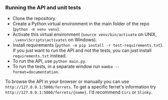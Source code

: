 ### Running the API and unit tests
* Clone the repository.
* Create a Python virtual environment in the main folder of the repo (`python -m venv venv`).
* Activate this virtual environment
  (`source venv/bin/activate` on UNIX, `.\venv\Scripts\activate\` on Windows).
* Install requirements (`python -m pip install -r test-requirements.txt`).
  If you just want to run the API and not the tests, you can just install `requirements.txt` instead.
* To run the API, use `python main.py`.
* To run the tests, in a separate window run `mamba --format=documentation`.

To browse the API in your browser or manually you can use `http://127.0.0.1:5000/ferrets`.
To get a specific ferret's information try `http://127.0.0.1:5000/ferrets/{name}`.
I'd recommend `Ciri` or `Slinky`.
